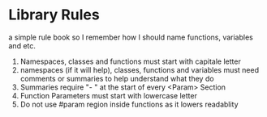 # Library Rules
a simple rule book so I remember how I should name functions, variables and etc.
1.	Namespaces, classes and functions must start with capitale letter
2.	namespaces (if it will help), classes, functions and variables must need comments or summaries to help understand what they do
3.	Summaries require "- " at the start of every \<Param\> Section
4.	Function Parameters must start with lowercase letter
5.	Do not use #param region inside functions as it lowers readablity